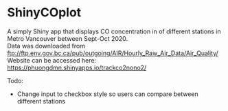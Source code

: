 # ShinyCOplot

A simply Shiny app that displays CO concentration in of different stations in Metro Vancouver between Sept-Oct 2020. <br />
Data was downloaded from  ftp://ftp.env.gov.bc.ca/pub/outgoing/AIR/Hourly_Raw_Air_Data/Air_Quality/ <br />
Website can be accessed here:  https://phuongdmn.shinyapps.io/trackco2nono2/ <br />

Todo:
- Change input to checkbox style so users can compare between different stations

